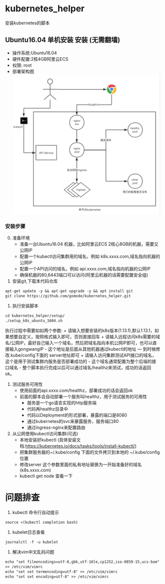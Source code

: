 # kubernetes_helper

安装kubernetes的脚本

## Ubuntu16.04 单机安装 安装 (无需翻墙)
+ 操作系统:Ubuntu16.04
+ 硬件配置:2核4GB阿里云ECS
+ 权限: root
+ 部署架构图
![结构](./screen_snapshort/单机群部署结构图.png)
### 安装步骤
0. 准备环境
    + 准备一台Ubuntu16.04 机器，比如阿里云ECS 2核心8GB的机器，需要又公网IP
    + 配置一个kubectl访问集群用的域名，例如 k8s.xxxx.com,域名指向机器的公网IP
    + 配置一个API访问的域名，例如 api.xxxx.com,域名指向机器的公网IP
    + 确保机器的80,6443端口可以访问(阿里云机器的话需要配置安全组)
1. 安装git,下载本代码仓库
```
apt-get update -y && apt-get upgrade -y && apt install git
git clone https://github.com/gomode/kubernetes_helper.git
```

1. 执行安装脚本
```
cd kubernetes_helper/setup/
./setup_k8s_ubuntu_1604.sh
```
执行过程中需要如如两个参数:
    + 请输入想要安装的k8s版本(1.13.1),默认1.13.1，如果想要自定义，按照格式输入即可，否则直接回车
    + 请输入远程访问k8s需要的域名/公网IP，最好自己输入一个域名，然后把域名指向本机公网IP即可，也可以直接输入gongwangIP
      - 这个地址是后面从其他机器通过kubectl的地址
      — 到时候修改.kube/config下面的 server地址即可
    + 请输入访问集群测试API接口的域名，这个是用于测试集群内服务是否部署成功的
      - 这个域名通常配置为整个后端的接口域名
      - 整个脚本执行完成以后可以通过域名/healthz来测试，成功的话返回ok。

1. 测试服务可用性
   + 使用前面的api.xxxx.com/healthz，部署成功的话会返回ok
   + 前面的脚本会自动部署一个服务叫healthz，用于测试服务的可用性
        + 服务是一个go语言实现的http服务端
        + 代码再healthz目录中
        + 代码以Deployment的形式部署，暴露的端口是8080
        + 通过kubernetes的svc来暴露服务，服务端口80
        + 通过ingress-nginx来配置路由
1. 从公网使用kubectl访问集群(可选)
   + 本地安装好kubectl (具体安装文档:https://kubernetes.io/docs/tasks/tools/install-kubectl/)
   + 把集群服务器的~/.kube/config 下面的文件拷贝到本地的 ~/.kube/config 位置
   + 修改server 这个参数里面的私有地址替换为一开始准备好的域名(k8s.xxxx.com)
   + kubectl get node 查看一下

# 问题排查

1. kubectl 命令行自动提示
```
source <(kubectl completion bash)
```

1. kubelet日志查看
```
journalctl -f -u kubelet
```

1. 解决vim中文乱码问题
```
echo "set fileencodings=utf-8,gbk,utf-16le,cp1252,iso-8859-15,ucs-bom" >> /etc/vim/vimrc
echo "set set termencoding=utf-8" >> /etc/vim/vimrc
echo "set set encoding=utf-8" >> /etc/vim/vimrc
```


